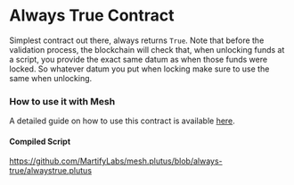 # Always True Contract

Simplest contract out there, always returns `True`. Note that before the validation process, the blockchain will check that, when unlocking funds at a script, you provide the exact same datum as when those funds were locked. So whatever datum you put when locking make sure to use the same when unlocking.

### How to use it with Mesh

A detailed guide on how to use this contract is available [here](https://mesh.martify.io/guides/smartcontract).

#### Compiled Script
https://github.com/MartifyLabs/mesh.plutus/blob/always-true/alwaystrue.plutus
